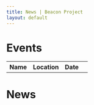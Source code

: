```yaml
---
title: News | Beacon Project
layout: default
---
```

# Events
<table class="newstable" width="80%" align="center"> <tbody><tr><th nowrap=""> Name </th><th nowrap=""> Location </th><th nowrap=""> Date</th><th></th></tr> <!-- ngRepeat: conference in event.conf --> </tbody></table>

# News
<!--
You can use HTML elements in Markdown, such as the comment element, and they won't be affected by a markdown parser. However, if you create an HTML element in your markdown file, you cannot use markdown syntax within that element's contents.
-->
